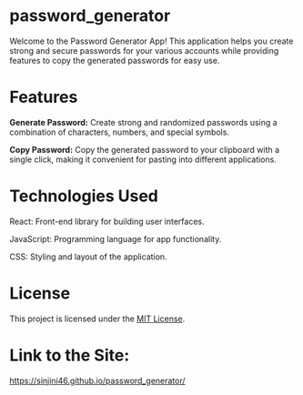 # password_generator

Welcome to the Password Generator App! This application helps you create strong and secure passwords for your various accounts while providing features to copy the generated passwords for easy use.

# Features

**Generate Password:** Create strong and randomized passwords using a combination of characters, numbers, and special symbols.

**Copy Password:** Copy the generated password to your clipboard with a single click, making it convenient for pasting into different applications.

# Technologies Used

React: Front-end library for building user interfaces.

JavaScript: Programming language for app functionality.

CSS: Styling and layout of the application.

# License

This project is licensed under the [MIT License](LICENSE).

# Link to the Site:

https://sinjini46.github.io/password_generator/
